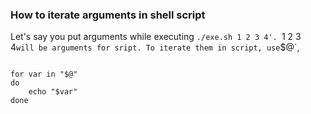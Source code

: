 ### How to iterate arguments in shell script
Let's say you put arguments while executing `./exe.sh 1 2 3 4'. `1 2 3 4` will be arguments for sript. To iterate them in script, use `$@`,

```

for var in "$@"
do
    echo "$var"
done

```
